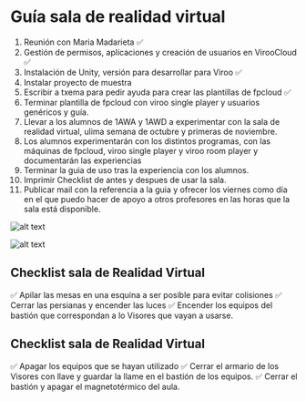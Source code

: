 # Guía sala de realidad virtual

1. Reunión con Maria Madarieta :white_check_mark:
2. Gestión de permisos, aplicaciones y creación de usuarios en VirooCloud :white_check_mark:
3. Instalación de Unity, versión para desarrollar para Viroo :white_check_mark:
4. Instalar proyecto de muestra
5. Escribir a txema para pedir ayuda para crear las plantillas de fpcloud :white_check_mark:
6. Terminar plantilla de fpcloud con viroo single player y usuarios genéricos y guía.
7. Llevar a los alumnos de 1AWA y 1AWD a experimentar con la sala de realidad virtual, ulima semana de octubre y primeras de noviembre. 
8. Los alumnos experimentarán con los distintos programas, con las máquinas de fpcloud, viroo single player y viroo room player y documentarán las experiencias
9. Terminar la guia de uso tras la experiencia con los alumnos.
10. Imprimir Checklist de antes y despues de usar la sala.
11. Publicar mail con la referencia a la guia y ofrecer los viernes como día en el que puedo hacer de apoyo a otros profesores en las horas que la sala está disponible.


![alt text](image.png)

![alt text](image-1.png)

## Checklist sala de Realidad Virtual 

:white_check_mark: Apilar las mesas en una esquina a ser posible para evitar colisiones
:white_check_mark: Cerrar las persianas y encender las luces
:white_check_mark: Encender los equipos del bastión que correspondan a lo Visores que vayan a usarse.


## Checklist sala de Realidad Virtual 

:white_check_mark: Apagar los equipos que se hayan utilizado
:white_check_mark: Cerrar el armario de los Visores con llave y guardar la llame en el bastión de los equipos.
:white_check_mark: Cerrar el bastión y apagar el magnetotérmico del aula.
